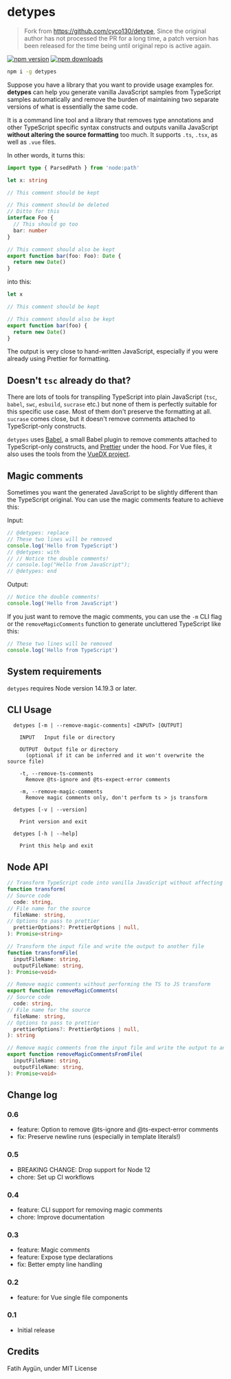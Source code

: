 # detypes

> Fork from https://github.com/cyco130/detype, Since the original author has not processed the PR for a long time, a patch version has been released for the time being until original repo is active again.

[![npm version](https://img.shields.io/npm/v/detypes.svg)](https://www.npmjs.com/package/detypes)
[![npm downloads](https://img.shields.io/npm/dm/detypes.svg)](https://www.npmjs.com/package/detypes)

```sh
npm i -g detypes
```

Suppose you have a library that you want to provide usage examples for. **detypes** can help you generate vanilla JavaScript samples from TypeScript samples automatically and remove the burden of maintaining two separate versions of what is essentially the same code.

It is a command line tool and a library that removes type annotations and other TypeScript specific syntax constructs and outputs vanilla JavaScript **without altering the source formatting** too much. It supports `.ts`, `.tsx`, as well as `.vue` files.

In other words, it turns this:

```ts
import type { ParsedPath } from 'node:path'

let x: string

// This comment should be kept

// This comment should be deleted
// Ditto for this
interface Foo {
  // This should go too
  bar: number
}

// This comment should also be kept
export function bar(foo: Foo): Date {
  return new Date()
}
```

into this:

```js
let x

// This comment should be kept

// This comment should also be kept
export function bar(foo) {
  return new Date()
}
```

The output is very close to hand-written JavaScript, especially if you were already using Prettier for formatting.

## Doesn't `tsc` already do that?

There are lots of tools for transpiling TypeScript into plain JavaScript (`tsc`, `babel`, `swc`, `esbuild`, `sucrase` etc.) but none of them is perfectly suitable for this specific use case. Most of them don't preserve the formatting at all. `sucrase` comes close, but it doesn't remove comments attached to TypeScript-only constructs.

`detypes` uses [Babel](https://babeljs.io/), a small Babel plugin to remove comments attached to TypeScript-only constructs, and [Prettier](https://prettier.io/) under the hood. For Vue files, it also uses the tools from the [VueDX project](https://github.com/vuedx/languagetools).

## Magic comments

Sometimes you want the generated JavaScript to be slightly different than the TypeScript original. You can use the magic comments feature to achieve this:

Input:

```ts
// @detypes: replace
// These two lines will be removed
console.log('Hello from TypeScript')
// @detypes: with
// // Notice the double comments!
// console.log("Hello from JavaScript");
// @detypes: end
```

Output:

```js
// Notice the double comments!
console.log('Hello from JavaScript')
```

If you just want to remove the magic comments, you can use the `-m` CLI flag or the `removeMagicComments` function to generate uncluttered TypeScript like this:

```ts
// These two lines will be removed
console.log('Hello from TypeScript')
```

## System requirements

`detypes` requires Node version 14.19.3 or later.

## CLI Usage

```
  detypes [-m | --remove-magic-comments] <INPUT> [OUTPUT]

    INPUT   Input file or directory

    OUTPUT  Output file or directory
      (optional if it can be inferred and it won't overwrite the source file)

    -t, --remove-ts-comments
      Remove @ts-ignore and @ts-expect-error comments

    -m, --remove-magic-comments
      Remove magic comments only, don't perform ts > js transform

  detypes [-v | --version]

    Print version and exit

  detypes [-h | --help]

    Print this help and exit
```

## Node API

```ts
// Transform TypeScript code into vanilla JavaScript without affecting the formatting
function transform(
// Source code
  code: string,
// File name for the source
  fileName: string,
// Options to pass to prettier
  prettierOptions?: PrettierOptions | null,
): Promise<string>

// Transform the input file and write the output to another file
function transformFile(
  inputFileName: string,
  outputFileName: string,
): Promise<void>

// Remove magic comments without performing the TS to JS transform
export function removeMagicComments(
// Source code
  code: string,
// File name for the source
  fileName: string,
// Options to pass to prettier
  prettierOptions?: PrettierOptions | null,
): string

// Remove magic comments from the input file and write the output to another file
export function removeMagicCommentsFromFile(
  inputFileName: string,
  outputFileName: string,
): Promise<void>
```

## Change log

### 0.6

- feature: Option to remove @ts-ignore and @ts-expect-error comments
- fix: Preserve newline runs (especially in template literals!)

### 0.5

- BREAKING CHANGE: Drop support for Node 12
- chore: Set up CI workflows

### 0.4

- feature: CLI support for removing magic comments
- chore: Improve documentation

### 0.3

- feature: Magic comments
- feature: Expose type declarations
- fix: Better empty line handling

### 0.2

- feature: for Vue single file components

### 0.1

- Initial release

## Credits

Fatih Aygün, under MIT License
